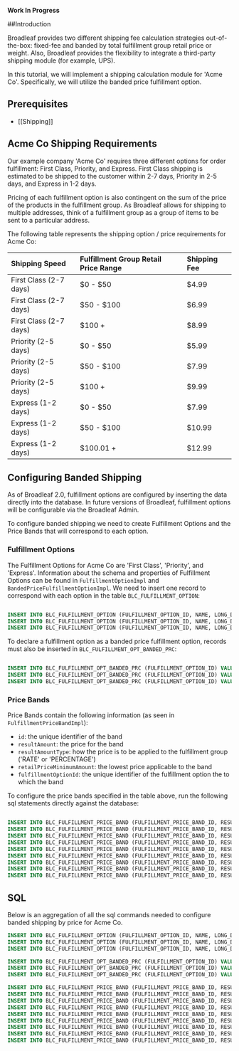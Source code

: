 **Work In Progress**

##Introduction

Broadleaf provides two different shipping fee calculation strategies out-of-the-box: fixed-fee and banded by total fulfillment group retail price or weight. Also, Broadleaf provides the flexibility to integrate a third-party shipping module (for example, UPS).  

In this tutorial, we will implement a shipping calculation module for 'Acme Co'. Specifically, we will utilize the banded price fulfillment option.

## Prerequisites 

- [[Shipping]]

## Acme Co Shipping Requirements

Our example company 'Acme Co' requires three different options for order fulfillment: First Class, Priority, and Express. First Class shipping is estimated to be shipped to the customer within 2-7 days, Priority in 2-5 days, and Express in 1-2 days. 

Pricing of each fulfillment option is also contingent on the sum of the price of the products in the fulfillment group. As Broadleaf allows for shipping to multiple addresses, think of a fulfillment group as a group of items to be sent to a particular address.

The following table represents the shipping option / price requirements for Acme Co:

| Shipping Speed         | Fulfillment Group Retail Price Range | Shipping Fee |    
| :----------            | :-------                             | :----------- |
| First Class (2-7 days) | $0 - $50                             | $4.99        |
| First Class (2-7 days) | $50 - $100                           | $6.99        |
| First Class (2-7 days) | $100 +                               | $8.99        |
| Priority (2-5 days)    | $0 - $50                             | $5.99        |
| Priority (2-5 days)    | $50 - $100                           | $7.99        |
| Priority (2-5 days)    | $100 +                               | $9.99        |
| Express (1-2 days)     | $0 - $50                             | $7.99        |
| Express (1-2 days)     | $50 - $100                           | $10.99       |
| Express (1-2 days)     | $100.01 +                            | $12.99       |

## Configuring Banded Shipping

As of Broadleaf 2.0, fulfillment options are configured by inserting the data directly into the database. In future versions of Broadleaf, fulfillment options will be configurable via the Broadleaf Admin. 

To configure banded shipping we need to create Fulfillment Options and the Price Bands that will correspond to each option. 

### Fulfillment Options

The Fulfillment Options for Acme Co are 'First Class', 'Priority', and 'Express'. Information about the schema and properties of Fulfillment Options can be found in `FulfillmentOptionImpl` and `BandedPriceFulfillmentOptionImpl`.  We need to insert one record to correspond with each option in the table `BLC_FULFILLMENT_OPTION`:

```sql

INSERT INTO BLC_FULFILLMENT_OPTION (FULFILLMENT_OPTION_ID, NAME, LONG_DESCRIPTION, USE_FLAT_RATES, FULFILLMENT_TYPE) VALUES (1, 'First Class', '2 - 7 Days', 0, 'PHYSICAL');
INSERT INTO BLC_FULFILLMENT_OPTION (FULFILLMENT_OPTION_ID, NAME, LONG_DESCRIPTION, USE_FLAT_RATES, FULFILLMENT_TYPE) VALUES (2, 'Priority', '2 - 5 Days', 0, 'PHYSICAL');
INSERT INTO BLC_FULFILLMENT_OPTION (FULFILLMENT_OPTION_ID, NAME, LONG_DESCRIPTION, USE_FLAT_RATES, FULFILLMENT_TYPE) VALUES (3, 'Express', '1 - 2 Days', 0, 'PHYSICAL');

```

To declare a fulfillment option as a banded price fulfillment option, records must also be inserted in `BLC_FULFILLMENT_OPT_BANDED_PRC`:

``` sql

INSERT INTO BLC_FULFILLMENT_OPT_BANDED_PRC (FULFILLMENT_OPTION_ID) VALUES (1);
INSERT INTO BLC_FULFILLMENT_OPT_BANDED_PRC (FULFILLMENT_OPTION_ID) VALUES (2);
INSERT INTO BLC_FULFILLMENT_OPT_BANDED_PRC (FULFILLMENT_OPTION_ID) VALUES (3);

```

### Price Bands

Price Bands contain the following information (as seen in `FulfillmentPriceBandImpl`):
- `id`: the unique identifier of the band
- `resultAmount`: the price for the band
- `resultAmountType`: how the price is to be applied to the fulfillment group ('RATE' or 'PERCENTAGE')
- `retailPriceMinimumAmount`: the lowest price applicable to the band
- `fulfillmentOptionId`: the unique identifier of the fulfillment option the to which the band

To configure the price bands specified in the table above, run the following sql statements directly against the database:

``` sql

INSERT INTO BLC_FULFILLMENT_PRICE_BAND (FULFILLMENT_PRICE_BAND_ID, RESULT_AMOUNT, RESULT_AMOUNT_TYPE, RETAIL_PRICE_MINIMUM_AMOUNT, FULFILLMENT_OPTION_ID) VALUES (1, 4.99, 'RATE', 0, 1);
INSERT INTO BLC_FULFILLMENT_PRICE_BAND (FULFILLMENT_PRICE_BAND_ID, RESULT_AMOUNT, RESULT_AMOUNT_TYPE, RETAIL_PRICE_MINIMUM_AMOUNT, FULFILLMENT_OPTION_ID) VALUES (2, 6.99, 'RATE', 50.01, 1);
INSERT INTO BLC_FULFILLMENT_PRICE_BAND (FULFILLMENT_PRICE_BAND_ID, RESULT_AMOUNT, RESULT_AMOUNT_TYPE, RETAIL_PRICE_MINIMUM_AMOUNT, FULFILLMENT_OPTION_ID) VALUES (3, 8.99, 'RATE', 100.01, 1);
INSERT INTO BLC_FULFILLMENT_PRICE_BAND (FULFILLMENT_PRICE_BAND_ID, RESULT_AMOUNT, RESULT_AMOUNT_TYPE, RETAIL_PRICE_MINIMUM_AMOUNT, FULFILLMENT_OPTION_ID) VALUES (4, 5.99, 'RATE', 0, 2);
INSERT INTO BLC_FULFILLMENT_PRICE_BAND (FULFILLMENT_PRICE_BAND_ID, RESULT_AMOUNT, RESULT_AMOUNT_TYPE, RETAIL_PRICE_MINIMUM_AMOUNT, FULFILLMENT_OPTION_ID) VALUES (5, 7.99, 'RATE', 50.01, 2);
INSERT INTO BLC_FULFILLMENT_PRICE_BAND (FULFILLMENT_PRICE_BAND_ID, RESULT_AMOUNT, RESULT_AMOUNT_TYPE, RETAIL_PRICE_MINIMUM_AMOUNT, FULFILLMENT_OPTION_ID) VALUES (6, 9.99, 'RATE', 100.01, 2);
INSERT INTO BLC_FULFILLMENT_PRICE_BAND (FULFILLMENT_PRICE_BAND_ID, RESULT_AMOUNT, RESULT_AMOUNT_TYPE, RETAIL_PRICE_MINIMUM_AMOUNT, FULFILLMENT_OPTION_ID) VALUES (7, 7.99, 'RATE', 0, 3);
INSERT INTO BLC_FULFILLMENT_PRICE_BAND (FULFILLMENT_PRICE_BAND_ID, RESULT_AMOUNT, RESULT_AMOUNT_TYPE, RETAIL_PRICE_MINIMUM_AMOUNT, FULFILLMENT_OPTION_ID) VALUES (8, 10.99, 'RATE', 50.01, 3);
INSERT INTO BLC_FULFILLMENT_PRICE_BAND (FULFILLMENT_PRICE_BAND_ID, RESULT_AMOUNT, RESULT_AMOUNT_TYPE, RETAIL_PRICE_MINIMUM_AMOUNT, FULFILLMENT_OPTION_ID) VALUES (9, 12.99, 'RATE', 100.01, 3);

```

## SQL

Below is an aggregation of all the sql commands needed to configure banded shipping by price for Acme Co.

``` sql
INSERT INTO BLC_FULFILLMENT_OPTION (FULFILLMENT_OPTION_ID, NAME, LONG_DESCRIPTION, USE_FLAT_RATES, FULFILLMENT_TYPE) VALUES (1, 'First Class', '2 - 7 Days', 0, 'PHYSICAL');
INSERT INTO BLC_FULFILLMENT_OPTION (FULFILLMENT_OPTION_ID, NAME, LONG_DESCRIPTION, USE_FLAT_RATES, FULFILLMENT_TYPE) VALUES (2, 'Priority', '2 - 5 Days', 0, 'PHYSICAL');
INSERT INTO BLC_FULFILLMENT_OPTION (FULFILLMENT_OPTION_ID, NAME, LONG_DESCRIPTION, USE_FLAT_RATES, FULFILLMENT_TYPE) VALUES (3, 'Express', '1 - 2 Days', 0, 'PHYSICAL');

INSERT INTO BLC_FULFILLMENT_OPT_BANDED_PRC (FULFILLMENT_OPTION_ID) VALUES (1);
INSERT INTO BLC_FULFILLMENT_OPT_BANDED_PRC (FULFILLMENT_OPTION_ID) VALUES (2);
INSERT INTO BLC_FULFILLMENT_OPT_BANDED_PRC (FULFILLMENT_OPTION_ID) VALUES (3);

INSERT INTO BLC_FULFILLMENT_PRICE_BAND (FULFILLMENT_PRICE_BAND_ID, RESULT_AMOUNT, RESULT_AMOUNT_TYPE, RETAIL_PRICE_MINIMUM_AMOUNT, FULFILLMENT_OPTION_ID) VALUES (1, 4.99, 'RATE', 0, 1);
INSERT INTO BLC_FULFILLMENT_PRICE_BAND (FULFILLMENT_PRICE_BAND_ID, RESULT_AMOUNT, RESULT_AMOUNT_TYPE, RETAIL_PRICE_MINIMUM_AMOUNT, FULFILLMENT_OPTION_ID) VALUES (2, 6.99, 'RATE', 50.01, 1);
INSERT INTO BLC_FULFILLMENT_PRICE_BAND (FULFILLMENT_PRICE_BAND_ID, RESULT_AMOUNT, RESULT_AMOUNT_TYPE, RETAIL_PRICE_MINIMUM_AMOUNT, FULFILLMENT_OPTION_ID) VALUES (3, 8.99, 'RATE', 100.01, 1);
INSERT INTO BLC_FULFILLMENT_PRICE_BAND (FULFILLMENT_PRICE_BAND_ID, RESULT_AMOUNT, RESULT_AMOUNT_TYPE, RETAIL_PRICE_MINIMUM_AMOUNT, FULFILLMENT_OPTION_ID) VALUES (4, 5.99, 'RATE', 0, 2);
INSERT INTO BLC_FULFILLMENT_PRICE_BAND (FULFILLMENT_PRICE_BAND_ID, RESULT_AMOUNT, RESULT_AMOUNT_TYPE, RETAIL_PRICE_MINIMUM_AMOUNT, FULFILLMENT_OPTION_ID) VALUES (5, 7.99, 'RATE', 50.01, 2);
INSERT INTO BLC_FULFILLMENT_PRICE_BAND (FULFILLMENT_PRICE_BAND_ID, RESULT_AMOUNT, RESULT_AMOUNT_TYPE, RETAIL_PRICE_MINIMUM_AMOUNT, FULFILLMENT_OPTION_ID) VALUES (6, 9.99, 'RATE', 100.01, 2);
INSERT INTO BLC_FULFILLMENT_PRICE_BAND (FULFILLMENT_PRICE_BAND_ID, RESULT_AMOUNT, RESULT_AMOUNT_TYPE, RETAIL_PRICE_MINIMUM_AMOUNT, FULFILLMENT_OPTION_ID) VALUES (7, 7.99, 'RATE', 0, 3);
INSERT INTO BLC_FULFILLMENT_PRICE_BAND (FULFILLMENT_PRICE_BAND_ID, RESULT_AMOUNT, RESULT_AMOUNT_TYPE, RETAIL_PRICE_MINIMUM_AMOUNT, FULFILLMENT_OPTION_ID) VALUES (8, 10.99, 'RATE', 50.01, 3);
INSERT INTO BLC_FULFILLMENT_PRICE_BAND (FULFILLMENT_PRICE_BAND_ID, RESULT_AMOUNT, RESULT_AMOUNT_TYPE, RETAIL_PRICE_MINIMUM_AMOUNT, FULFILLMENT_OPTION_ID) VALUES (9, 12.99, 'RATE', 100.01, 3);

```